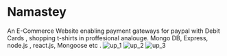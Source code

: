 # Namastey

An E-Commerce Website enabling payment gateways for paypal with Debit Cards , shopping t-shirts in proffesional analouge.
Mongo DB, Express, node.js , react.js, Mongoose etc . 
![up_1](https://user-images.githubusercontent.com/72963525/129492178-cfd9d3b0-9a03-48e3-aa88-2dd5c546a77d.png)
![up_2](https://user-images.githubusercontent.com/72963525/129492213-917c2bae-957a-4b0b-b986-3163f0a7c40b.png)
![up_3](https://user-images.githubusercontent.com/72963525/129492238-25200c0c-1754-4f78-8ce0-396d0f99ca83.png)

